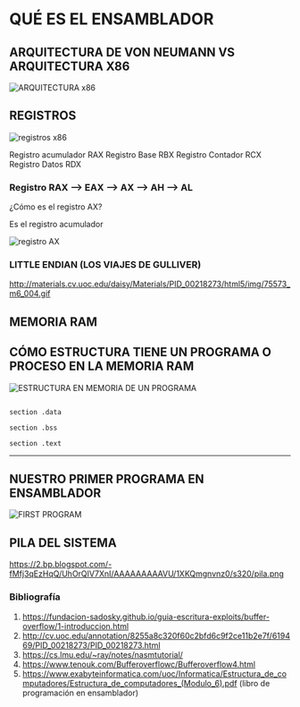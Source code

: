 # QUÉ ES EL ENSAMBLADOR

## ARQUITECTURA DE VON NEUMANN VS ARQUITECTURA X86

![ARQUITECTURA x86](https://mdanilo2015.files.wordpress.com/2014/11/85352-bus-bmp.jpg "ARQUITECTURA x86")



## REGISTROS

![registros x86](https://tecnostorage.weebly.com/uploads/5/8/0/1/58011265/1174538_orig.gif "Registros x86")

Registro acumulador RAX
Registro Base RBX
Registro Contador RCX
Registro Datos RDX

### Registro RAX --> EAX --> AX --> AH --> AL

¿Cómo es el registro AX? 

Es el registro acumulador

![registro AX](https://fundacion-sadosky.github.io/guia-escritura-exploits/buffer-overflow/imagenes/partes-registro.png "Registro AX")

### LITTLE ENDIAN (LOS VIAJES DE GULLIVER) 

http://materials.cv.uoc.edu/daisy/Materials/PID_00218273/html5/img/75573_m6_004.gif

## MEMORIA RAM


## CÓMO ESTRUCTURA TIENE UN PROGRAMA O PROCESO EN LA MEMORIA RAM

![ESTRUCTURA EN MEMORIA DE UN PROGRAMA](https://lh3.googleusercontent.com/proxy/zPEwp03rIouuzddH3hl6_x0Dtofch541di8ZLDYvWcOSf3MxwZedGsth86px0OCvAQIDUkUy2NQFZW4UZ6ajhvwpmu-VTNveiCSLu76gJuhYYJ3vHyG8MexhI6c7Gei7hxY "ESTRUCTURA EN MEMORIA DE UN PROGRAMA")

```assembly

section .data
 
section .bss
 
section .text

```
---

## NUESTRO PRIMER PROGRAMA EN ENSAMBLADOR

![FIRST PROGRAM](http://materials.cv.uoc.edu/daisy/Materials/PID_00218273/html5/img/75573_m6_032.gif
 "FIRST PROGRAM")

## PILA DEL SISTEMA

https://2.bp.blogspot.com/-fMfj3qEzHqQ/UhOrQIV7XnI/AAAAAAAAAVU/1XKQmgnvnz0/s320/pila.png



### Bibliografía

1. https://fundacion-sadosky.github.io/guia-escritura-exploits/buffer-overflow/1-introduccion.html
2. http://cv.uoc.edu/annotation/8255a8c320f60c2bfd6c9f2ce11b2e7f/619469/PID_00218273/PID_00218273.html
3. https://cs.lmu.edu/~ray/notes/nasmtutorial/
4. https://www.tenouk.com/Bufferoverflowc/Bufferoverflow4.html
5. https://www.exabyteinformatica.com/uoc/Informatica/Estructura_de_computadores/Estructura_de_computadores_(Modulo_6).pdf (libro de programación en ensamblador)
